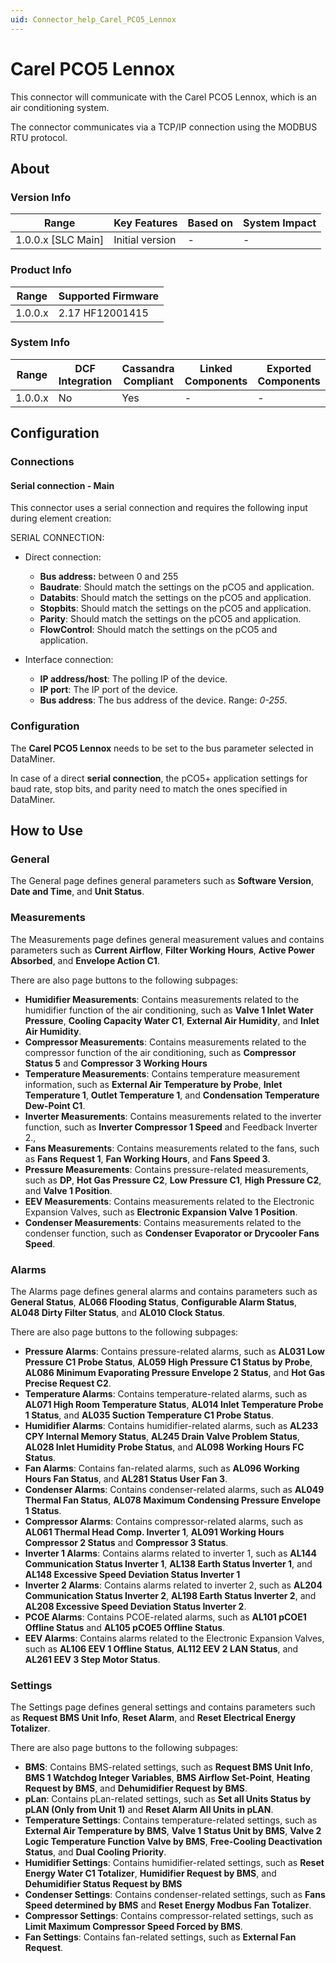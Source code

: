 ```yaml
---
uid: Connector_help_Carel_PCO5_Lennox
---
```


# Carel PCO5 Lennox

This connector will communicate with the Carel PCO5 Lennox, which is an air conditioning system.

The connector communicates via a TCP/IP connection using the MODBUS RTU protocol.

## About

### Version Info

| **Range**            | **Key Features** | **Based on** | **System Impact** |
|----------------------|------------------|--------------|-------------------|
| 1.0.0.x \[SLC Main\] | Initial version  | \-           | \-                |

### Product Info

| **Range** | **Supported Firmware** |
|-----------|------------------------|
| 1.0.0.x   | 2.17 HF12001415        |

### System Info

| **Range** | **DCF Integration** | **Cassandra Compliant** | **Linked Components** | **Exported Components** |
|-----------|---------------------|-------------------------|-----------------------|-------------------------|
| 1.0.0.x   | No                  | Yes                     | \-                    | \-                      |

## Configuration

### Connections

#### Serial connection - Main

This connector uses a serial connection and requires the following input during element creation:

SERIAL CONNECTION:

- Direct connection:

  - **Bus address:** between 0 and 255
  - **Baudrate**: Should match the settings on the pCO5 and application.
  - **Databits**: Should match the settings on the pCO5 and application.
  - **Stopbits**: Should match the settings on the pCO5 and application.
  - **Parity**: Should match the settings on the pCO5 and application.
  - **FlowControl**: Should match the settings on the pCO5 and application.

- Interface connection:

  - **IP address/host**: The polling IP of the device.
  - **IP port**: The IP port of the device.
  - **Bus address**: The bus address of the device. Range: *0-255*.

### Configuration

The **Carel PCO5 Lennox** needs to be set to the bus parameter selected in DataMiner.

In case of a direct **serial connection**, the pCO5+ application settings for baud rate, stop bits, and parity need to match the ones specified in DataMiner.

## How to Use

### General

The General page defines general parameters such as **Software Version**, **Date and Time**, and **Unit Status**.

### Measurements

The Measurements page defines general measurement values and contains parameters such as **Current Airflow**, **Filter Working Hours**, **Active Power Absorbed**, and **Envelope Action C1**.

There are also page buttons to the following subpages:

- **Humidifier Measurements**: Contains measurements related to the humidifier function of the air conditioning, such as **Valve 1 Inlet Water Pressure**, **Cooling Capacity Water C1**, **External Air Humidity**, and **Inlet Air Humidity**.
- **Compressor Measurements**: Contains measurements related to the compressor function of the air conditioning, such as **Compressor Status 5** and **Compressor 3 Working Hours**
- **Temperature Measurements**: Contains temperature measurement information, such as **External Air Temperature by Probe**, **Inlet Temperature 1**, **Outlet Temperature 1**, and **Condensation Temperature Dew-Point C1**.
- **Inverter Measurements**: Contains measurements related to the inverter function, such as **Inverter Compressor 1 Speed** and Feedback Inverter 2.,
- **Fans Measurements**: Contains measurements related to the fans, such as **Fans Request 1**, **Fan Working Hours**, and **Fans Speed 3**.
- **Pressure Measurements**: Contains pressure-related measurements, such as **DP**, **Hot Gas Pressure C2**, **Low Pressure C1**, **High Pressure C2**, and **Valve 1 Position**.
- **EEV Measurements**: Contains measurements related to the Electronic Expansion Valves, such as **Electronic Expansion Valve 1 Position**.
- **Condenser Measurements**: Contains measurements related to the condenser function, such as **Condenser Evaporator or Drycooler Fans Speed**.

### Alarms

The Alarms page defines general alarms and contains parameters such as **General Status**, **AL066 Flooding Status**, **Configurable Alarm Status**, **AL048 Dirty Filter Status**, and **AL010 Clock Status**.

There are also page buttons to the following subpages:

- **Pressure Alarms**: Contains pressure-related alarms, such as **AL031 Low Pressure C1 Probe Status**, **AL059 High Pressure C1 Status by Probe**, **AL086 Minimum Evaporating Pressure Envelope 2 Status**, and **Hot Gas Precise Request C2**.
- **Temperature Alarms**: Contains temperature-related alarms, such as **AL071 High Room Temperature Status**, **AL014 Inlet Temperature Probe 1 Status**, and **AL035 Suction Temperature C1 Probe Status**.
- **Humidifier Alarms**: Contains humidifier-related alarms, such as **AL233 CPY Internal Memory Status**, **AL245 Drain Valve Problem Status**, **AL028 Inlet Humidity Probe Status**, and **AL098 Working Hours FC Status**.
- **Fan Alarms**: Contains fan-related alarms, such as **AL096 Working Hours Fan Status**, and **AL281 Status User Fan 3**.
- **Condenser Alarms**: Contains condenser-related alarms, such as **AL049 Thermal Fan Status**, **AL078 Maximum Condensing Pressure Envelope 1 Status**.
- **Compressor Alarms**: Contains compressor-related alarms, such as **AL061 Thermal Head Comp. Inverter 1**, **AL091 Working Hours Compressor 2 Status** and **Compressor 3 Status**.
- **Inverter 1 Alarms**: Contains alarms related to inverter 1, such as **AL144 Communication Status Inverter 1**, **AL138 Earth Status Inverter 1**, and **AL148 Excessive Speed Deviation Status Inverter 1**
- **Inverter 2 Alarms**: Contains alarms related to inverter 2, such as **AL204 Communication Status Inverter 2**, **AL198 Earth Status Inverter 2**, and **AL208 Excessive Speed Deviation Status Inverter 2**.
- **PCOE Alarms**: Contains PCOE-related alarms, such as **AL101 pCOE1 Offline Status** and **AL105 pCOE5 Offline Status**.
- **EEV Alarms**: Contains alarms related to the Electronic Expansion Valves, such as **AL106 EEV 1 Offline Status**, **AL112 EEV 2 LAN Status**, and **AL261 EEV 3 Step Motor Status**.

### Settings

The Settings page defines general settings and contains parameters such as **Request BMS Unit Info**, **Reset Alarm**, and **Reset Electrical Energy Totalizer**.

There are also page buttons to the following subpages:

- **BMS**: Contains BMS-related settings, such as **Request BMS Unit Info**, **BMS 1 Watchdog Integer Variables**, **BMS Airflow Set-Point**, **Heating Request by BMS**, and **Dehumidifier Request by BMS**.
- **pLan**: Contains pLan-related settings, such as **Set all Units Status by pLAN (Only from Unit 1)** and **Reset Alarm All Units in pLAN**.
- **Temperature Settings**: Contains temperature-related settings, such as **External Air Temperature by BMS**, **Valve 1 Status Unit by BMS**, **Valve 2 Logic Temperature Function Valve by BMS**, **Free-Cooling Deactivation Status**, and **Dual Cooling Priority**.
- **Humidifier Settings**: Contains humidifier-related settings, such as **Reset Energy Water C1 Totalizer**, **Humidifier Request by BMS**, and **Dehumidifier Status Request by BMS**
- **Condenser Settings**: Contains condenser-related settings, such as **Fans Speed determined by BMS** and **Reset Energy Modbus Fan Totalizer**.
- **Compressor Settings**: Contains compressor-related settings, such as **Limit Maximum Compressor Speed Forced by BMS**.
- **Fan Settings**: Contains fan-related settings, such as **External Fan Request**.
